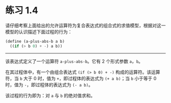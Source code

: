 # 练习 1.4

请仔细考察上面给出的允许运算符为复合表达式的组合式的求值模型，根据对这一模型的认识描述下面过程的行为：

```scheme
(define (a-plus-abs-b a b)
  ((if (> b 0) + -) a b))
```

---

该表达式定义了一个运算符 `a-plus-abs-b`。它有 2 个形式参数 `a`，`b`。

在其过程体中，有一个由组合表达式 `(if (> b 0) + -)` 构成的运算符。该运算符，当 `b` 大于 0 时，值为 `+`，即过程体的表达式为 `(+ a b)`；当 `b` 小于等于 0 时，值为 `-`，即过程体的表达式为 `(- a b)`。

该过程的行为即为：对 `a` 与 `b` 的绝对值求和。
